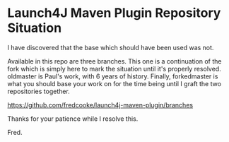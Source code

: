 # Launch4J Maven Plugin Repository Situation

I have discovered that the base which should have been used was not.

Available in this repo are three branches. This one is a continuation of the fork
which is simply here to mark the situation until it's properly resolved. oldmaster
is Paul's work, with 6 years of history. Finally, forkedmaster is what you should
base your work on for the time being until I graft the two repositories together.

https://github.com/fredcooke/launch4j-maven-plugin/branches

Thanks for your patience while I resolve this.

Fred.

